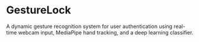 # GestureLock
A dynamic gesture recognition system for user authentication using real-time webcam input, MediaPipe hand tracking, and a deep learning classifier.
